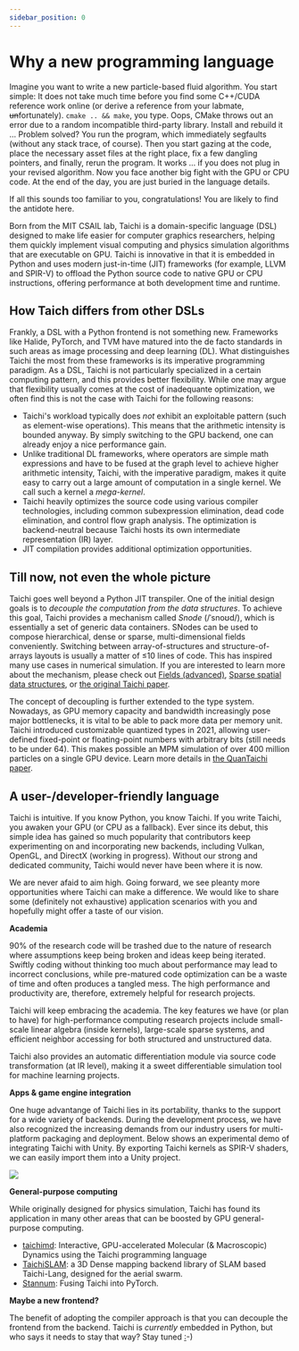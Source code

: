 ```yaml
---
sidebar_position: 0
---
```


# Why a new programming language

Imagine you want to write a new particle-based fluid algorithm. You start simple: It does not take much time before you find some C++/CUDA reference work online (or derive a reference from your labmate, <s>un</s>fortunately). `cmake .. && make`, you type. Oops, CMake throws out an error due to a random incompatible third-party library. Install and rebuild it ... Problem solved? You run the program, which immediately segfaults (without any stack trace, of course). Then you start gazing at the code, place the necessary asset files at the right place, fix a few dangling pointers, and finally, rerun the program. It works ... if you does not plug in your revised algorithm. Now you face another big fight with the GPU or CPU code. At the end of the day, you are just buried in the language details.

If all this sounds too familiar to you, congratulations! You are likely to find the antidote here.

Born from the MIT CSAIL lab, Taichi is a domain-specific language (DSL) designed to make life easier for computer graphics researchers, helping them quickly implement visual computing and physics simulation algorithms that are executable on GPU. Taichi is innovative in that it is embedded in Python and uses modern just-in-time (JIT) frameworks (for example, LLVM and SPIR-V) to offload the Python source code to native GPU or CPU instructions, offering performance at both development time and runtime.

## How Taich differs from other DSLs

Frankly, a DSL with a Python frontend is not something new. Frameworks like Halide, PyTorch, and TVM have matured into the de facto standards in such areas as image processing and deep learning (DL). What distinguishes Taichi the most from these frameworks is its imperative programming paradigm. As a DSL, Taichi is not particularly specialized in a certain computing pattern, and this provides better flexibility. While one may argue that flexibility usually comes at the cost of inadequante optimization, we often find this is not the case with Taichi for the following reasons:

* Taichi's workload typically does *not* exhibit an exploitable pattern (such as element-wise operations). This means that the arithmetic intensity is bounded anyway. By simply switching to the GPU backend, one can already enjoy a nice performance gain.
* Unlike traditional DL frameworks, where operators are simple math expressions and have to be fused at the graph level to achieve higher arithmetic intensity, Taichi, with the imperative paradigm, makes it quite easy to carry out a large amount of computation in a single kernel. We call such a kernel a *mega-kernel*.
* Taichi heavily optimizes the source code using various compiler technologies, including common subexpression elimination, dead code elimination, and control flow graph analysis. The optimization is backend-neutral because Taichi hosts its own intermediate representation (IR) layer.
* JIT compilation provides additional optimization opportunities.

## Till now, not even the whole picture

Taichi goes well beyond a Python JIT transpiler. One of the initial design goals is to *decouple the computation from the data structures*. To achieve this goal, Taichi provides a mechanism called *Snode* (/ˈsnoʊd/), which is essentially a set of generic data containers. SNodes can be used to compose hierarchical, dense or sparse, multi-dimensional fields conveniently. Switching between array-of-structures and structure-of-arrays layouts is usually a matter of ≤10 lines of code. This has inspired many use cases in numerical simulation. If you are interested to learn more about the mechanism, please check out [Fields (advanced)](../advanced/layout.md), [Sparse spatial data structures](../advanced/sparse.md), or [the original Taichi paper](https://yuanming.taichi.graphics/publication/2019-taichi/taichi-lang.pdf).

The concept of decoupling is further extended to the type system. Nowadays, as GPU memory capacity and bandwidth increasingly pose major bottlenecks, it is vital to be able to pack more data per memory unit. Taichi introduced customizable quantized types in 2021, allowing user-defined fixed-point or floating-point numbers with arbitrary bits (still needs to be under 64). This makes possible an MPM simulation of over 400 million particles on a single GPU device. Learn more details in [the QuanTaichi paper](https://yuanming.taichi.graphics/publication/2021-quantaichi/quantaichi.pdf).

## A user-/developer-friendly language

Taichi is intuitive. If you know Python, you know Taichi. If you write Taichi, you awaken your GPU (or CPU as a fallback). Ever since its debut, this simple idea has gained so much popularity that contributors keep experimenting on and incorporating new backends, including Vulkan, OpenGL, and DirectX (working in progress). Without our strong and dedicated community, Taichi would never have been where it is now.

We are never afaid to aim high. Going forward, we see pleanty more opportunities where Taichi can make a difference. We would like to share some (definitely not exhaustive) application scenarios with you and hopefully might offer a taste of our vision.

**Academia**

90% of the research code will be trashed due to the nature of research where assumptions keep being broken and ideas keep being iterated. Swiftly coding without thinking too much about performance may lead to incorrect conclusions, while pre-matured code optimization can be a waste of time and often produces a tangled mess. The high performance and productivity are, therefore, extremely helpful for research projects.

Taichi will keep embracing the academia. The key features we have (or plan to have) for high-performance computing research projects include small-scale linear algebra (inside kernels), large-scale sparse systems, and efficient neighbor accessing for both structured and unstructured data.

Taichi also provides an automatic differentiation module via source code transformation (at IR level), making it a sweet differentiable simulation tool for machine learning projects.

**Apps & game engine integration**

One huge advantange of Taichi lies in its portability, thanks to the support for a wide variety of backends. During the development process, we have also recognized the increasing demands from our industry users for multi-platform packaging and deployment. Below shows an experimental demo of integrating Taichi with Unity. By exporting Taichi kernels as SPIR-V shaders, we can easily import them into a Unity project.

![](https://raw.githubusercontent.com/taichi-dev/public_files/master/taichi/unity_fluid.gif)

**General-purpose computing**

While originally designed for physics simulation, Taichi has found its application in many other areas that can be boosted by GPU general-purpose computing.

* [taichimd](https://github.com/victoriacity/taichimd): Interactive, GPU-accelerated Molecular (& Macroscopic) Dynamics using the Taichi programming language
* [TaichiSLAM](https://github.com/xuhao1/TaichiSLAM): a 3D Dense mapping backend library of SLAM based Taichi-Lang, designed for the aerial swarm.
* [Stannum](https://github.com/ifsheldon/stannum): Fusing Taichi into PyTorch.

**Maybe a new frontend?**

The benefit of adopting the compiler approach is that you can decouple the frontend from the backend. Taichi is *currently* embedded in Python, but who says it needs to stay that way? Stay tuned [:](https://taichi-js.com/playground)-)
